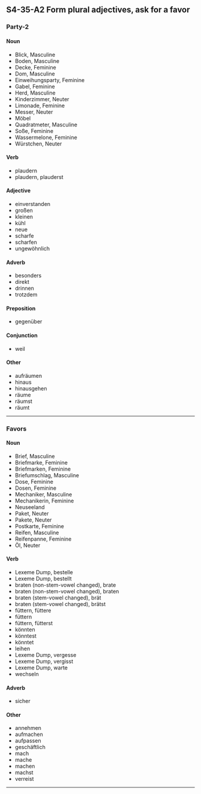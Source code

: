 ## S4-35-A2 Form plural adjectives, ask for a favor
### Party-2
#### Noun
- Blick, Masculine
- Boden, Masculine
- Decke, Feminine
- Dom, Masculine
- Einweihungsparty, Feminine
- Gabel, Feminine
- Herd, Masculine
- Kinderzimmer, Neuter
- Limonade, Feminine
- Messer, Neuter
- Möbel
- Quadratmeter, Masculine
- Soße, Feminine
- Wassermelone, Feminine
- Würstchen, Neuter
#### Verb
- plaudern
- plaudern, plauderst
#### Adjective
- einverstanden
- großen
- kleinen
- kühl
- neue
- scharfe
- scharfen
- ungewöhnlich
#### Adverb
- besonders
- direkt
- drinnen
- trotzdem
#### Preposition
- gegenüber
#### Conjunction
- weil
#### Other
- aufräumen
- hinaus
- hinausgehen
- räume
- räumst
- räumt
---
### Favors
#### Noun
- Brief, Masculine
- Briefmarke, Feminine
- Briefmarken, Feminine
- Briefumschlag, Masculine
- Dose, Feminine
- Dosen, Feminine
- Mechaniker, Masculine
- Mechanikerin, Feminine
- Neuseeland
- Paket, Neuter
- Pakete, Neuter
- Postkarte, Feminine
- Reifen, Masculine
- Reifenpanne, Feminine
- Öl, Neuter
#### Verb
- Lexeme Dump, bestelle
- Lexeme Dump, bestellt
- braten (non-stem-vowel changed), brate
- braten (non-stem-vowel changed), braten
- braten (stem-vowel changed), brät
- braten (stem-vowel changed), brätst
- füttern, füttere
- füttern
- füttern, fütterst
- könnten
- könntest
- könntet
- leihen
- Lexeme Dump, vergesse
- Lexeme Dump, vergisst
- Lexeme Dump, warte
- wechseln
#### Adverb
- sicher
#### Other
- annehmen
- aufmachen
- aufpassen
- geschäftlich
- mach
- mache
- machen
- machst
- verreist
---
